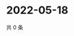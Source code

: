 # 2022-05-18

共 0 条

<!-- BEGIN WEIBO -->
<!-- 最后更新时间 Wed May 18 2022 00:05:48 GMT+0800 (China Standard Time) -->

<!-- END WEIBO -->
